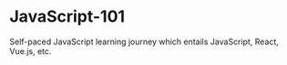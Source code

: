 # JavaScript-101
Self-paced JavaScript learning journey which entails JavaScript, React, Vue.js, etc. 
